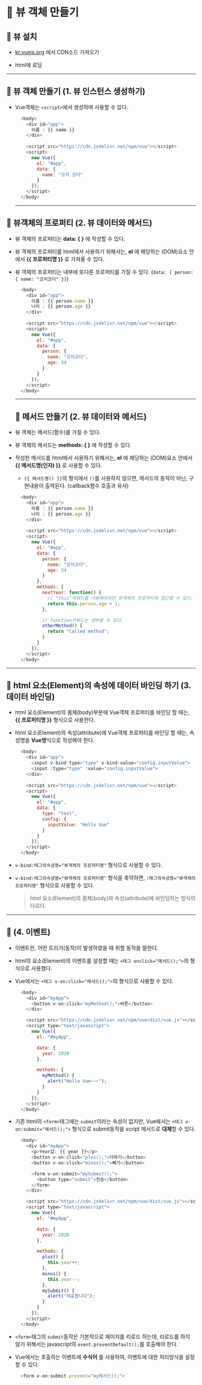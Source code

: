 # 🐫 뷰 객체 만들기

## 🐫 뷰 설치

* [kr.vuejs.org](https://kr.vuejs.org/v2/guide/index.html) 에서 CDN소드 가져오기

* html에 로딩


---


## 🐫 뷰 객체 만들기 (1. 뷰 인스턴스 생성하기)

* Vue객체는 ``<script>``에서 생성하여 사용할 수 있다.

  ```javascript
    <body>
      <div id="app">
        이름 : {{ name }}
      </div>
    
      <script src="https://cdn.jsdelivr.net/npm/vue"></script>
      <script>
        new Vue({
          el: "#app",
          data: {
            name: "코지 코더"
          }
        });
      </script>
    </body>
  ```


  ---


## 🐫 뷰객체의 프로퍼티 (2. 뷰 데이터와 메서드)

* 뷰 객체의 프로퍼티는 **data: { }** 에 작성할 수 있다.

* 뷰 객체의 프로퍼티를 html에서 사용하기 위해서는, **el** 에 해당하는 (DOM)요소 안에서 **{{ 프로퍼티명 }}** 로 가져올 수 있다.

* 뷰 객체의 프로퍼티는 내부에 또다른 프로퍼티를 가질 수 있다. (``data: { person: { name: "코지코더" }}``)

  ```javascript
    <body>
      <div id="app">
        이름 : {{ person.name }}
        나이 : {{ person.age }}
      </div>
    
      <script src="https://cdn.jsdelivr.net/npm/vue"></script>
      <script>
        new Vue({
          el: "#app",
          data: {
            person: {
              name: "코지코더",
              age: 34
            }
          }
        });
      </script>
    </body>
  ```


  ---


  ## 🐫 메서드 만들기  (2. 뷰 데이터와 메서드)

* 뷰 객체는 메서드(함수)를 가질 수 있다.

* 뷰 객체의 메서드는 **methods: { }** 에 작성할 수 있다.

* 작성한 메서드를 html에서 사용하기 위해서는, **el** 에 해당하는 (DOM)요소 안에서 **{{ 메서드명(인자) }}** 로 사용할 수 있다.

  * ``{{ 메서드명() }}``의 형식에서 ``()``를 사용하지 않으면, 메서드의 동작이 아닌, 구현내용이 출력된다. (callback함수 호출과 유사)
  
  ```javascript
    <body>
      <div id="app">
        이름 : {{ person.name }}
        나이 : {{ person.age }}
      </div>
    
      <script src="https://cdn.jsdelivr.net/npm/vue"></script>
      <script>
        new Vue({
          el: "#app",
          data: {
            person: {
              name: "코지코더",
              age: 34
            }
          },
          methods: {
            nextYear: function() {
              // "this"키워드를 사용해야지만 뷰객체의 프로퍼티에 접근할 수 있다.
              return this.person.age + 1;
            },

            // function키워드는 생략할 수 있다.
            otherMethod() {
              return "Called method";
            }
          }
        });
      </script>
    </body>
  ```


---


## 🐫 html 요소(Element)의 속성에 데이터 바인딩 하기 (3. 데이터 바인딩)

* html 요소(Element)의 몸체(body)부분에 Vue객체 프로퍼티를 바인딩 할 때는, **{{ 프로퍼티명 }}** 형식으로 사용한다.

* html 요소(Element)의 속성(attribute)에 Vue객체 프로퍼티를 바인딩 할 때는, 속성명을 **Vue방**식으로 작성해야 한다.
  
  ```javascript
    <body>
      <div id="app">
        <input v-bind:type="type" v-bind:value="config.inputValue">
        <input :type="type" :value="config.inputValue">
      </div>
    
      <script src="https://cdn.jsdelivr.net/npm/vue"></script>
      <script>
        new Vue({
          el: "#app",
          data: {
            type: "text",
            config: {
              inputValue: "Hello Vue"
            }
          }
        });
      </script>
    </body>
  ```
  
* ``v-bind:태그의속성명="뷰객체의 프로퍼티명"`` 형식으로 사용할 수 있다.

* ``v-bind:태그의속성명="뷰객체의 프로퍼티명"`` 형식을 축약하면, ``:태그의속성명="뷰객체의 프로퍼티명"`` 형식으로 사용할 수 있다.

  > html 요소(Element)의 몸체(body)와 속성(attribute)에 바인딩하는 방식이 다르다.


---


## 🐫 (4. 이벤트)

* 이벤트란, 어떤 트리거(동작)이 발생하였을 때 취할 동작을 말한다.

* html의 요소(Element)의 이벤트를 설정할 때는 ``<태그 onclick="메서드();">``의 형식으로 사용했다.

* Vue에서는 ``<태그 v-on:click="메서드();">``의 형식으로 사용할 수 있다.

  ```javascript
    <body>
      <div id="myApp">
        <button v-on:click="myMethod();">버튼</button>
      </div>

      <script src="https://cdn.jsdelivr.net/npm/vue/dist/vue.js"></script>
      <script type="text/javascript">
        new Vue({
          el: "#myApp",

          data: {
            year: 2020
          },

          methods: {
            myMethod() {
              alert("Hello Vue~~~");
            }
          }
        });
      </script>
    </body>
  ```

* 기존 html의 ``<form>``태그에는 ``submit``이라는 속성이 없지만, Vue에서는 ``<태그 v-on:submit="메서드();">`` 형식으로 submit동작을 script 메서드로 **대체**할 수 있다.

  ```javascript
    <body>
      <div id="myApp">
        <p>Year값: {{ year }}</p>
        <button v-on:click="plus();">더하기</button>
        <button v-on:click="minus();">빼기</button>

        <form v-on:submit="mySubmit();">
          <button type="submit">전송</button>
        </form>
      </div>

      <script src="https://cdn.jsdelivr.net/npm/vue/dist/vue.js"></script>
      <script type="text/javascript">
        new Vue({
          el: "#myApp",

          data: {
            year: 2020
          },

          methods: {
            plus() {
              this.year++;
            },
            minus() {
              this.year--;
            },
            mySubmit() {
              alert("제출합니다");
            }
          }
        });
      </script>
    </body>
  ```

* ``<form>``태그의 ``submit``동작은 기본적으로 페이지를 리로드 하는데, 리로드를 하지 않기 위해서는 javascript의 ``event.preventDefault();``를 호출해야 한다.

* Vue에서는 호출하는 이벤트에 **수식어** 를 사용하여, 이벤트에 대한 처리방식을 설정할 수 있다.

  ```javascript
    <form v-on:submit.prevent="my메서드();">
  ```